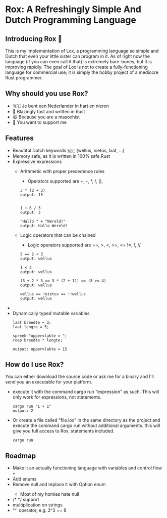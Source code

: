 <H1> Rox: A Refreshingly Simple And Dutch Programming Language </H1>

<H2>Introducing Rox 🦀</H2>
This is my implementation of Lox, a programming language so simple and Dutch that even your little sister can program in it. As of right now the language (if you can even call it that) is extremely bare-bones, but it is improving rapidly. The goal of Lox is not to create a fully-functioning language for commercial use; it is simply the hobby project of a mediocre Rust programmer.

<H2>Why should you use Rox?</H2>

- 🇳🇱 Je bent een Nederlander in hart en nieren
-  🚀 Blazingly fast and written in Rust  
- 😃 Because you are a masochist
- 🥰 You want to support me

<H2>Features</H2>

- Beautiful Dutch keywords 🇳🇱 (wellus, nietus, laat, ...)
- Memory safe, as it is written in 100% safe Rust
- Expressive expressions
  - Arithmetic with proper precedence rules
    - Operators supported are +, -, *, /, (), 
      
    ```
    3 * (2 + 3)
    output: 15
        
    
    1 + 6 / 3
    output: 3
  
    "Hallo " + "Wereld!"
    output: Hallo Wereld!
    ```
  - Logic operators that can be chained
    - Logic operators supported are ==, >, <, >=, <= !=, !, //
    ```
    5 == 2 + 3
    output: wellus
  
    1 < 3
    output: wellus
  
    (3 + 2 * 3 == 3 * (2 + 1)) == (8 >= 4)
    output: wellus
  
    wellus == !nietus == !!wellus
    output: wellus
    ```
-
- Dynamically typed mutable variables
  ```
  laat breedte = 3;
  laat lengte = 5;
  
  spreek "oppervlakte = ";
  roep breedte * lengte;
  
  output: oppervlakte = 15
  ```

<H2>How do I use Rox?</H2>
You can either download the source code or ask me for a binary and I'll send you an executable for your platform.



- execute it with the command cargo run "expression" as such. This will only work for expressions, not statements.
  ```
  cargo run "1 + 1"
  output: 2
  ```
- Or create a file called "file.lox" in the same directory as the project and execute the command cargo run without additional arguments. this will give you full access to Rox, statements included.
  ```
  cargo run
  ```

<H2>Roadmap</H2>

- Make it an actually functioning language with variables and control flow 💀
- Add enums
- Remove null and replace it with Option<T> enum
  - Most of my homies hate null
- /* */ support
- multiplication on strings
- '^' operator, e.g. 2^3 == 8

